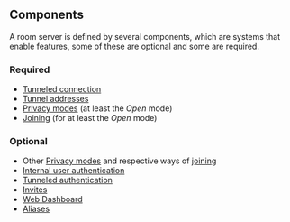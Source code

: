 <!--
SPDX-FileCopyrightText: 2021 Andre 'Staltz' Medeiros

SPDX-License-Identifier: CC-BY-4.0
-->

## Components

A room server is defined by several components, which are systems that enable features, some of these are optional and some are required.

### Required

- [Tunneled connection](../Participation/Tunneled%20connection.md)
- [Tunnel addresses](../Participation/Tunnel%20addresses.md)
- [Privacy modes](../Setup/Privacy%20modes.md) (at least the *Open* mode)
- [Joining](../Participation/Joining.md) (for at least the *Open* mode)

### Optional

- Other [Privacy modes](../Setup/Privacy%20modes.md) and respective ways of [joining](../Participation/Joining.md)
- [Internal user authentication](../Participation/Internal%20user%20authentication.md)
- [Tunneled authentication](../Participation/Tunneled%20authentication.md)
- [Invites](../Participation/Invites.md)
- [Web Dashboard](Web%20Dashboard.md)
- [Aliases](../Alias/Readme.md)